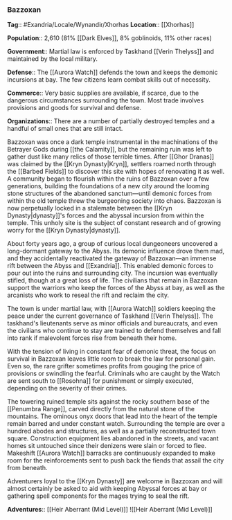 ### Bazzoxan
**Tag**:: #Exandria/Locale/Wynandir/Xhorhas
**Location**:: [[Xhorhas]]

**Population**:: 2,610 (81% [[Dark Elves]], 8% goblinoids, 11% other races)

**Government**:: Martial law is enforced by Taskhand [[Verin Thelyss]] and maintained by the local military.

**Defense**:: The [[Aurora Watch]] defends the town and keeps the demonic incursions at bay. The few citizens learn combat skills out of necessity.

**Commerce**:: Very basic supplies are available, if scarce, due to the dangerous circumstances surrounding the town. Most trade involves provisions and goods for survival and defense.

**Organizations**:: There are a number of partially destroyed temples and a handful of small ones that are still intact.

Bazzoxan was once a dark temple instrumental in the machinations of the Betrayer Gods during [[the Calamity]], but the remaining ruin was left to gather dust like many relics of those terrible times. After [[Ghor Dranas]] was claimed by the [[Kryn Dynasty|Kryn]], settlers roamed north through the [[Barbed Fields]] to discover this site with hopes of renovating it as well. A community began to flourish within the ruins of Bazzoxan over a few generations, building the foundations of a new city around the looming stone structures of the abandoned sanctum—until demonic forces from within the old temple threw the burgeoning society into chaos. Bazzoxan is now perpetually locked in a stalemate between the [[Kryn Dynasty|dynasty]]'s forces and the abyssal incursion from within the temple. This unholy site is the subject of constant research and of growing worry for the [[Kryn Dynasty|dynasty]].

About forty years ago, a group of curious local dungeoneers uncovered a long-dormant gateway to the Abyss. Its demonic influence drove them mad, and they accidentally reactivated the gateway of Bazzoxan—an immense rift between the Abyss and [[Exandria]]. This enabled demonic forces to pour out into the ruins and surrounding city. The incursion was eventually stifled, though at a great loss of life. The civilians that remain in Bazzoxan support the warriors who keep the forces of the Abyss at bay, as well as the arcanists who work to reseal the rift and reclaim the city.

The town is under martial law, with [[Aurora Watch]] soldiers keeping the peace under the current governance of Taskhand [[Verin Thelyss]]. The taskhand's lieutenants serve as minor officials and bureaucrats, and even the civilians who continue to stay are trained to defend themselves and fall into rank if malevolent forces rise from beneath their home.

With the tension of living in constant fear of demonic threat, the focus on survival in Bazzoxan leaves little room to break the law for personal gain. Even so, the rare grifter sometimes profits from gouging the price of provisions or swindling the fearful. Criminals who are caught by the Watch are sent south to [[Rosohna]] for punishment or simply executed, depending on the severity of their crimes.

The towering ruined temple sits against the rocky southern base of the [[Penumbra Range]], carved directly from the natural stone of the mountains. The ominous onyx doors that lead into the heart of the temple remain barred and under constant watch. Surrounding the temple are over a hundred abodes and structures, as well as a partially reconstructed town square. Construction equipment lies abandoned in the streets, and vacant homes sit untouched since their denizens were slain or forced to flee. Makeshift [[Aurora Watch]] barracks are continuously expanded to make room for the reinforcements sent to push back the fiends that assail the city from beneath.

Adventurers loyal to the [[Kryn Dynasty]] are welcome in Bazzoxan and will almost certainly be asked to aid with keeping Abyssal forces at bay or gathering spell components for the mages trying to seal the rift.

**Adventures**:: [[Heir Aberrant (Mid Level)]]
![[Heir Aberrant (Mid Level)]]